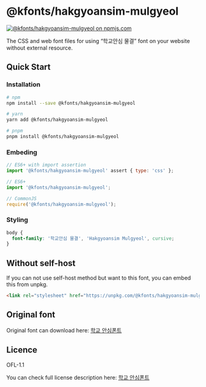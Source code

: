 # @kfonts/hakgyoansim-mulgyeol

[![@kfonts/hakgyoansim-mulgyeol on npmjs.com](https://img.shields.io/npm/v/%40kfonts%2Fhakgyoansim-mulgyeol)](https://www.npmjs.com/package/@kfonts/hakgyoansim-mulgyeol)

The CSS and web font files for using &OpenCurlyDoubleQuote;학교안심 물결&CloseCurlyDoubleQuote; font on your website without external resource.

## Quick Start

### Installation

```sh
# npm
npm install --save @kfonts/hakgyoansim-mulgyeol

# yarn
yarn add @kfonts/hakgyoansim-mulgyeol

# pnpm
pnpm install @kfonts/hakgyoansim-mulgyeol
```

### Embeding

```js
// ES6+ with import assertion
import '@kfonts/hakgyoansim-mulgyeol' assert { type: 'css' };

// ES6+
import '@kfonts/hakgyoansim-mulgyeol';

// CommonJS
require('@kfonts/hakgyoansim-mulgyeol');
```

### Styling

```css
body {
  font-family: '학교안심 물결', 'Hakgyoansim Mulgyeol', cursive;
}
```

## Without self-host

If you can not use self-host method but want to this font, you can embed this from unpkg.

```html
<link rel="stylesheet" href="https://unpkg.com/@kfonts/hakgyoansim-mulgyeol/index.css" />
```

## Original font

Original font can download here: [학교 안심폰트](https://copyright.keris.or.kr/wft/fntDwnld)

## Licence

OFL-1.1

You can check full license description here: [학교 안심폰트](https://copyright.keris.or.kr/wft/fntDwnld)

